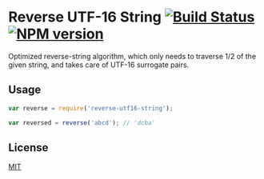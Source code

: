 # Reverse UTF-16 String [![Build Status](http://travis-ci.org/nemtsov/reverse-utf16-string.png)](http://travis-ci.org/nemtsov/reverse-utf16-string) [![NPM version](https://badge.fury.io/js/reverse-utf16-string.svg)](http://badge.fury.io/js/reverse-utf16-string)

Optimized reverse-string algorithm, which only
needs to traverse 1/2 of the given string, and
takes care of UTF-16 surrogate pairs.

## Usage

```javascript
var reverse = require('reverse-utf16-string');

var reversed = reverse('abcd'); // 'dcba'
```

## License

[MIT](/LICENSE)
